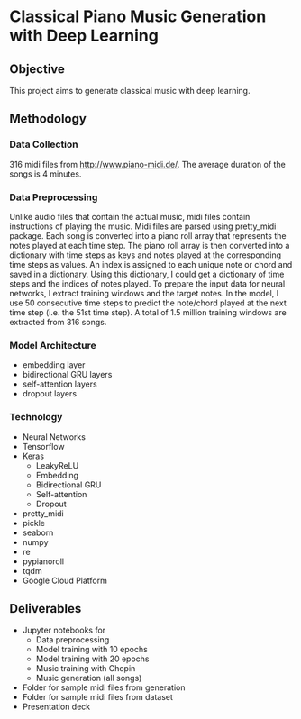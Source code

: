 # Classical Piano Music Generation with Deep Learning

## Objective
This project aims to generate classical music with deep learning.
​
## Methodology
### Data Collection
316 midi files from http://www.piano-midi.de/. The average duration of the songs is 4 minutes.

### Data Preprocessing
Unlike audio files that contain the actual music, midi files contain instructions of playing the music. Midi files are parsed using pretty_midi package. Each song is converted into a piano roll array that represents the notes played at each time step. The piano roll array is then converted into a dictionary with time steps as keys and notes played at the corresponding time steps as values. An index is assigned to each unique note or chord and saved in a dictionary. Using this dictionary, I could get a dictionary of time steps and the indices of notes played. To prepare the input data for neural networks, I extract training windows and the target notes. In the model, I use 50 consecutive time steps to predict the note/chord played at the next time step (i.e. the 51st time step). A total of 1.5 million training windows are extracted from 316 songs. 

### Model Architecture
- embedding layer 
- bidirectional GRU layers
- self-attention layers
- dropout layers

### Technology
- Neural Networks
- Tensorflow
- Keras
  - LeakyReLU
  - Embedding
  - Bidirectional GRU
  - Self-attention
  - Dropout
- pretty_midi
- pickle 
- seaborn
- numpy
- re
- pypianoroll
- tqdm
- Google Cloud Platform


## Deliverables
- Jupyter notebooks for 
  - Data preprocessing
  - Model training with 10 epochs 
  - Model training with 20 epochs 
  - Music training with Chopin
  - Music generation (all songs)
- Folder for sample midi files from generation
- Folder for sample midi files from dataset 
- Presentation deck
